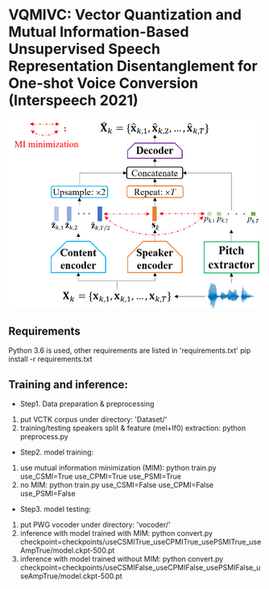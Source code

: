 # VQMIVC: Vector Quantization and Mutual Information-Based Unsupervised Speech Representation Disentanglement for One-shot Voice Conversion (Interspeech 2021)
<img src='./diagram/architecture.png'>

## Requirements
Python 3.6 is used, other requirements are listed in 'requirements.txt'
		pip install -r requirements.txt
## Training and inference:
*  Step1. Data preparation & preprocessing
1. put VCTK corpus under directory: 'Dataset/'
2. training/testing speakers split & feature (mel+lf0) extraction:
		python preprocess.py

*  Step2. model training:
1. use mutual information minimization (MIM):
		python train.py use_CSMI=True use_CPMI=True use_PSMI=True
2. no MIM:
		python train.py use_CSMI=False use_CPMI=False use_PSMI=False 

*  Step3. model testing:
1. put PWG vocoder under directory: 'vocoder/'
2. inference with model trained with MIM:
		python convert.py checkpoint=checkpoints/useCSMITrue_useCPMITrue_usePSMITrue_useAmpTrue/model.ckpt-500.pt
3. inference with model trained without MIM:
		python convert.py checkpoint=checkpoints/useCSMIFalse_useCPMIFalse_usePSMIFalse_useAmpTrue/model.ckpt-500.pt
